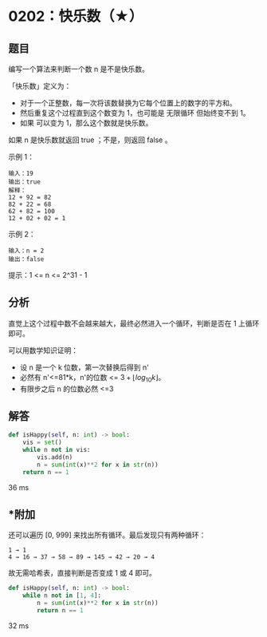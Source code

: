 # 0202：快乐数（★）


## 题目

编写一个算法来判断一个数 n 是不是快乐数。

「快乐数」定义为：
- 对于一个正整数，每一次将该数替换为它每个位置上的数字的平方和。
- 然后重复这个过程直到这个数变为 1，也可能是 无限循环 但始终变不到 1。
- 如果 可以变为  1，那么这个数就是快乐数。

如果 n 是快乐数就返回 true ；不是，则返回 false 。

示例 1：

    输入：19
    输出：true
    解释：
    12 + 92 = 82
    82 + 22 = 68
    62 + 82 = 100
    12 + 02 + 02 = 1

示例 2：

    输入：n = 2
    输出：false

提示：1 <= n <= 2^31 - 1 

## 分析

直觉上这个过程中数不会越来越大，最终必然进入一个循环，判断是否在 1 上循环即可。

可以用数学知识证明：
- 设 n 是一个 k 位数，第一次替换后得到 n'
- 必然有 n'<=81*k，n'的位数 <= $3+\lfloor log_{10}k \rfloor$。
- 有限步之后 n 的位数必然 <=3


## 解答

```python
def isHappy(self, n: int) -> bool:
    vis = set()
    while n not in vis:
        vis.add(n)
        n = sum(int(x)**2 for x in str(n))
    return n == 1
```
36 ms

## *附加

还可以遍历 [0, 999] 来找出所有循环。最后发现只有两种循环：

	1 → 1
	4 → 16 → 37 → 58 → 89 → 145 → 42 → 20 → 4

故无需哈希表，直接判断是否变成 1 或 4 即可。

```python
def isHappy(self, n: int) -> bool:
    while n not in [1, 4]:
        n = sum(int(x)**2 for x in str(n))
        return n == 1
```
32 ms







